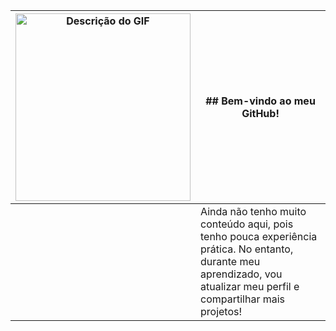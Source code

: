 | <img src="https://i.imgur.com/Ozsyrfy.gif" alt="Descrição do GIF" height="300" width="280"> | ## Bem-vindo ao meu GitHub!|
| ------------------------------------------ | --------------------------- |
||Ainda não tenho muito conteúdo aqui, pois tenho pouca experiência prática. No entanto, durante meu aprendizado, vou atualizar meu perfil e compartilhar mais projetos!  
